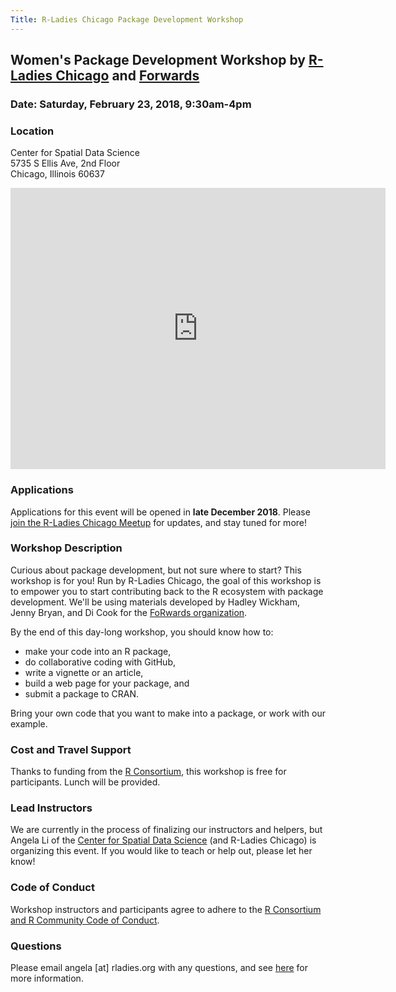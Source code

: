 ```yaml
---
Title: R-Ladies Chicago Package Development Workshop
---
```


## Women's Package Development Workshop by [R-Ladies Chicago](https://rladieschicago.org) and [Forwards](https://forwards.github.io)

### Date: Saturday, February 23, 2018, 9:30am-4pm

### Location

Center for Spatial Data Science  
5735 S Ellis Ave, 2nd Floor  
Chicago, Illinois 60637 

<iframe src="https://www.google.com/maps/embed?pb=!1m18!1m12!1m3!1d2974.7548639089937!2d-87.60317058411151!3d41.79049637886998!2m3!1f0!2f0!3f0!3m2!1i1024!2i768!4f13.1!3m3!1m2!1s0x880e293e7bd41241%3A0x5966b3036fc25171!2sSearle+Chemical+Laboratory%2C+5735+S+Ellis+Ave%2C+Chicago%2C+IL+60637!5e0!3m2!1sen!2sus!4v1544044603496" width="600" height="450" frameborder="0" style="border:0" allowfullscreen></iframe>
 
### Applications

Applications for this event will be opened in **late December 2018**. Please [join the R-Ladies Chicago Meetup](https://www.meetup.com/rladies-chicago/) for updates, and stay tuned for more!

### Workshop Description

Curious about package development, but not sure where to start? This workshop is for you! Run by R-Ladies Chicago, the goal of this workshop is to empower you to start contributing back to the R ecosystem with package development. We'll be using materials developed by Hadley Wickham, Jenny Bryan, and Di Cook for the [FoRwards organization](https://forwards.github.io/about/).

By the end of this day-long workshop, you should know how to:

- make your code into an R package, 
- do collaborative coding with GitHub, 
- write a vignette or an article, 
- build a web page for your package, and
- submit a package to CRAN. 

Bring your own code that you want to make into a package, or work with our example. 

### Cost and Travel Support
Thanks to funding from the <a href="https://www.r-consortium.org/" target="_blank">R Consortium</a>, this workshop is free for participants.  Lunch will be provided.  

### Lead Instructors

We are currently in the process of finalizing our instructors and helpers, but Angela Li of the [Center for Spatial Data Science](https://spatial.uchicago.edu) (and R-Ladies Chicago) is organizing this event. If you would like to teach or help out, please let her know!

### Code of Conduct

Workshop instructors and participants agree to adhere to the <a href="https://wiki.r-consortium.org/view/R_Consortium_and_the_R_Community_Code_of_Conduct" target="_blank">R Consortium and R Community Code of Conduct</a>.

### Questions

Please email angela [at] rladies.org with any questions, and see <a href="http://forwards.github.io/edu/" target="_blank">here</a> for more information.
